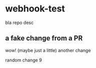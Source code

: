 # webhook-test
bla repo desc

## a fake change from a PR
wow! (maybe just a little)
 another change

random change 9
